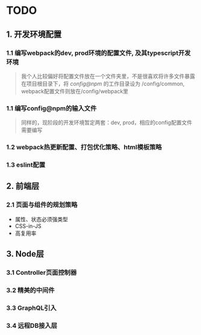 # **TODO**

## **1. 开发环境配置**

### 1.1 编写webpack的dev, prod环境的配置文件, 及其typescript开发环境

> 我个人比较偏好将配置文件放在一个文件夹里，不是很喜欢将许多文件暴露在项目根目录下，将 _config@npm_ 的工作目录设为 /config/common, webpack配置文件则放在/config/webpack里

### 1.1 编写config@npm的输入文件

> 同样的，现阶段的开发环境暂定两套：dev, prod，相应的config配置文件需要编写


### 1.2 webpack热更新配置、打包优化策略、html模板策略
### 1.3 eslint配置

## **2. 前端层**

### 2.1 页面与组件的规划策略
* 属性、状态必须强类型
* CSS-in-JS
* 高复用率
### 

## **3. Node层**

### 3.1 Controller页面控制器
### 3.2 精美的中间件
### 3.3 GraphQL引入
### 3.4 远程DB接入层